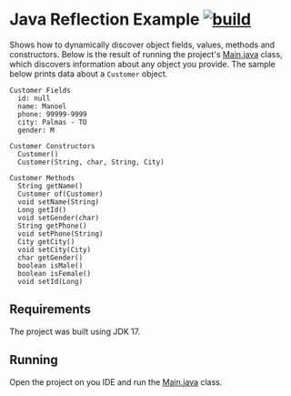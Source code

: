 # Java Reflection Example [![build](https://github.com/manoelcampos/java-reflection-example/actions/workflows/build.yml/badge.svg)](https://github.com/manoelcampos/java-reflection-example/actions/workflows/build.yml)

Shows how to dynamically discover object fields, values, methods and constructors.
Below is the result of running the project's [Main.java](src/main/java/com/manoelcampos/reflection/Main.java) class,
which discovers information about any object you provide.
The sample below prints data about a `Customer` object.

```log
Customer Fields
  id: null
  name: Manoel
  phone: 99999-9999
  city: Palmas - TO
  gender: M

Customer Constructors
  Customer()
  Customer(String, char, String, City)

Customer Methods
  String getName()
  Customer of(Customer)
  void setName(String)
  Long getId()
  void setGender(char)
  String getPhone()
  void setPhone(String)
  City getCity()
  void setCity(City)
  char getGender()
  boolean isMale()
  boolean isFemale()
  void setId(Long)
```

## Requirements

The project was built using JDK 17.

## Running

Open the project on you IDE and run the [Main.java](src/main/java/com/manoelcampos/reflection/Main.java) class.